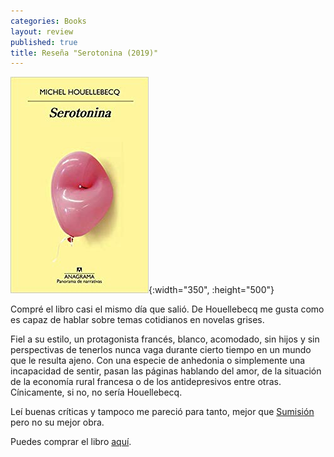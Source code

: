```yaml
---
categories: Books
layout: review
published: true
title: Reseña "Serotonina (2019)"
---
```

![](/assets/serotoninapanoramadenarrativas.jpg){:width="350", :height="500"}

Compré el libro casi el mismo día que salió. De Houellebecq me gusta como es capaz de hablar sobre temas cotidianos en novelas grises.

Fiel a su estilo, un protagonista francés, blanco, acomodado, sin hijos y sin perspectivas de tenerlos nunca vaga durante cierto tiempo en un mundo que le resulta ajeno. Con una especie de anhedonia o simplemente una incapacidad de sentir, pasan las páginas hablando del amor, de la situación de la economía rural francesa o de los antidepresivos entre otras. Cínicamente, si no, no sería Houellebecq.

Leí buenas críticas y tampoco me pareció para tanto, mejor que [Sumisión](/books/2019/01/12/resena-sumision.html) pero no su mejor obra.

Puedes comprar el libro [aquí](https://amazon.es/dp/843398022X).
